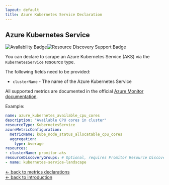 ```yaml
---
layout: default
title: Azure Kubernetes Service Declaration
---
```


## Azure Kubernetes Service

![Availability Badge](https://img.shields.io/badge/Available%20Starting-v2.0-green.svg)![Resource Discovery Support Badge](https://img.shields.io/badge/Support%20for%20Resource%20Discovery-Yes-green.svg)

You can declare to scrape an Azure Kubernetes Service (AKS)
via the `KubernetesService` resource type.

The following fields need to be provided:

- `clusterName` - The name of the Azure Kubernetes Service

All supported metrics are documented in the official [Azure Monitor documentation](https://docs.microsoft.com/en-us/azure/azure-monitor/platform/metrics-supported#microsoftcontainerservicemanagedclusters).

Example:

```yaml
name: azure_kubernetes_available_cpu_cores
description: "Available CPU cores in cluster"
resourceType: KubernetesService
azureMetricConfiguration:
  metricName: kube_node_status_allocatable_cpu_cores
  aggregation:
    type: Average
resources:
- clusterName: promitor-aks
resourceDiscoveryGroups: # Optional, requires Promitor Resource Discovery agent (https://promitor.io/concepts/how-it-works#using-resource-discovery)
- name: kubernetes-service-landscape
```

<!-- markdownlint-disable MD033 -->
[&larr; back to metrics declarations](/configuration/v2.x/metrics)<br />
[&larr; back to introduction](/)
<!-- markdownlint-enable -->
